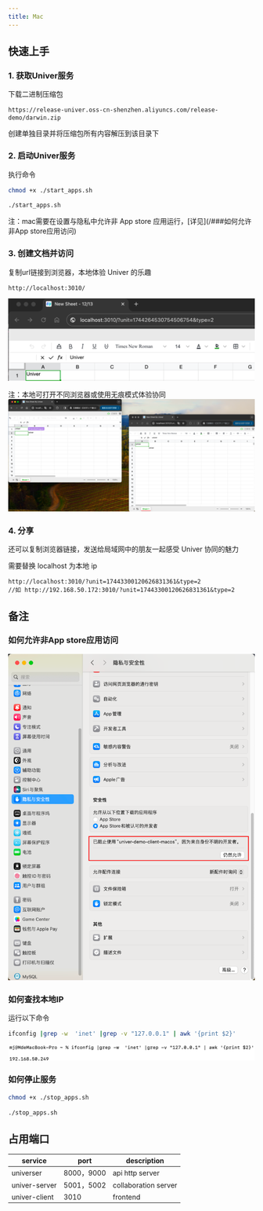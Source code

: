 ```yaml
---
title: Mac
---
```


## 快速上手

### 1. 获取Univer服务

下载二进制压缩包

``` url
https://release-univer.oss-cn-shenzhen.aliyuncs.com/release-demo/darwin.zip
```

创建单独目录并将压缩包所有内容解压到该目录下

### 2. 启动Univer服务

执行命令

```bash
chmod +x ./start_apps.sh
```

```bash
./start_apps.sh
```

注：mac需要在设置与隐私中允许非 App store 应用运行，[详见](/###如何允许非App store应用访问)

### 3. 创建文档并访问

复制url链接到浏览器，本地体验 Univer 的乐趣

```url
http://localhost:3010/
```

![例子](./imgs/img1.png)

注：本地可打开不同浏览器或使用无痕模式体验协同
![例子](./imgs/img2.png)

### 4. 分享

还可以复制浏览器链接，发送给局域网中的朋友一起感受 Univer 协同的魅力

需要替换 localhost 为本地 ip

```url
http://localhost:3010/?unit=17443300120626831361&type=2
//如 http://192.168.50.172:3010/?unit=17443300120626831361&type=2
```

## 备注

### 如何允许非App store应用访问

![允许访问](./imgs/mac1.png)

### 如何查找本地IP

运行以下命令

``` bash
ifconfig |grep -w  'inet' |grep -v "127.0.0.1" | awk '{print $2}'
```

![mac_ip](./imgs/mac_ip.png)

### 如何停止服务

```bash
chmod +x ./stop_apps.sh
```

```bash
./stop_apps.sh
```

## 占用端口

| service       | port      | description          |
|---------------|-----------|----------------------|
| universer     | 8000，9000 | api http server      |
| univer-server | 5001，5002 | collaboration server |
| univer-client | 3010      | frontend             |

